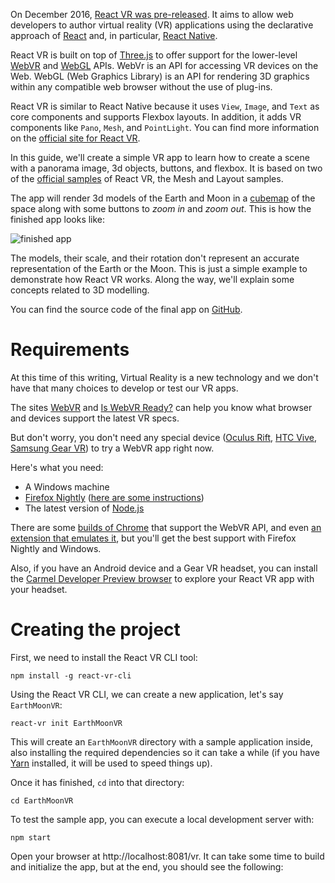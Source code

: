 On December 2016, [React VR was pre-released](https://developer.oculus.com/blog/introducing-the-react-vr-pre-release/). It aims to allow web developers to author virtual reality (VR) applications using the declarative approach of [React](https://facebook.github.io/react/) and, in particular, [React Native](http://facebook.github.io/react-native).

React VR is built on top of [Three.js](https://github.com/mrdoob/three.js/) to offer support for the lower-level [WebVR](https://webvr.info/) and [WebGL](https://en.wikipedia.org/wiki/WebGL) APIs. WebVr is an API for accessing VR devices on the Web. WebGL (Web Graphics Library) is an API for rendering 3D graphics within any compatible web browser without the use of plug-ins.

React VR is similar to React Native because it uses `View`, `Image`, and `Text` as core components and supports Flexbox layouts. In addition, it adds VR components like `Pano`, `Mesh`, and `PointLight`. You can find more information on the [official site for React VR](https://facebookincubator.github.io/react-vr/docs/react-vroverview.html).

In this guide, we'll create a simple VR app to learn how to create a scene with a panorama image, 3d objects, buttons, and flexbox. It is based on two of the [official samples](https://github.com/facebookincubator/react-vr) of React VR, the Mesh and Layout samples.

The app will render 3d models of the Earth and Moon in a [cubemap](https://en.wikipedia.org/wiki/Cube_mapping) of the space along with some buttons to *zoom in* and *zoom out*. This is how the finished app looks like:

![finished app](https://raw.githubusercontent.com/pluralsight/guides/master/images/79aea4e7-a53b-4cfa-ba54-a03dc527c004.gif)

The models, their scale, and their rotation don't represent an accurate representation of the Earth or the Moon. This is just a simple example to demonstrate how React VR works. Along the way, we'll explain some concepts related to 3D modelling.

You can find the source code of the final app on [GitHub](https://github.com/eh3rrera/earth-moon-vr).

# Requirements

At this time of this writing, Virtual Reality is a new technology and we don't have that many choices to develop or test our VR apps.

The sites [WebVR](https://webvr.info/) and [Is WebVR Ready?](https://iswebvrready.org/) can help you know what browser and devices support the latest VR specs.

But don't worry, you don't need any special device ([Oculus Rift](https://www3.oculus.com/en-us/rift/), [HTC Vive](https://www.vive.com), [Samsung Gear VR](http://www.samsung.com/global/galaxy/gear-vr/)) to try a WebVR app right now.

Here's what you need:
- A Windows machine
- [Firefox Nightly](https://nightly.mozilla.org/) ([here are some instructions](https://github.com/Web-VR/iswebvrready/wiki/Instructions:-Firefox-Nightly))
- The latest version of [Node.js](https://nodejs.org/)

There are some [builds of Chrome](https://webvr.info/get-chrome/) that support the WebVR API, and even [an extension that emulates it](https://chrome.google.com/webstore/detail/webvr-api-emulation/gbdnpaebafagioggnhkacnaaahpiefil), but you'll get the best support with Firefox Nightly and Windows. 

Also, if you have an Android device and a Gear VR headset, you can install the [Carmel Developer Preview browser](https://www.oculus.com/experiences/gear-vr/1290985657630933/) to explore your React VR app with your headset.

# Creating the project

First, we need to install the React VR CLI tool:
```
npm install -g react-vr-cli
```

Using the React VR CLI, we can create a new application, let's say `EarthMoonVR`:
```
react-vr init EarthMoonVR
```

This will create an `EarthMoonVR` directory with a sample application inside, also installing the required dependencies so it can take a while (if you have [Yarn](https://yarnpkg.com/) installed, it will be used to speed things up).

Once it has finished, `cd` into that directory:
```
cd EarthMoonVR
```

To test the sample app, you can execute a local development server with:
```
npm start
```

Open your browser at http://localhost:8081/vr. It can take some time to build and initialize the app, but at the end, you should see the following:
